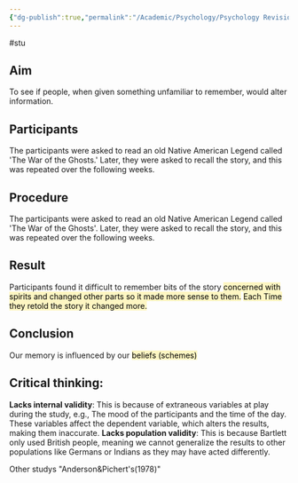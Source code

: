 ```yaml
---
{"dg-publish":true,"permalink":"/Academic/Psychology/Psychology Revision/Study/Bartlett/"}
---
```


#stu 
## Aim
To see if people, when given something unfamiliar to remember, would alter information.
## Participants
The participants were asked to read an old Native American Legend called 'The War of the Ghosts.' Later, they were asked to recall the story, and this was repeated over the following weeks.

## Procedure
The participants were asked to read an old Native American Legend called 'The War of the Ghosts'. Later, they were asked to recall the story, and this was repeated over the following weeks.

## Result
Participants found it difficult to remember bits of the story <mark style="background: #FFF3A3A6;">concerned with spirits and changed other parts so it made more sense to them.</mark> <mark style="background: #FFF3A3A6;">Each Time they retold the story it changed more.</mark>


## Conclusion
Our memory is influenced by our <mark style="background: #FFF3A3A6;">beliefs (schemes)</mark>


## Critical thinking: 
**Lacks internal validity**: This is because of extraneous variables at play during the study, e.g., The mood of the participants and the time of the day. These variables affect the dependent variable, which alters the results, making them inaccurate.
**Lacks population validity**: This is because Bartlett only used British people, meaning we cannot generalize the results to other populations like Germans or Indians as they may have acted differently.

Other studys "Anderson&Pichert's(1978)"